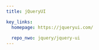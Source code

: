 ```yaml
---
title: jQueryUI

key_links:
  homepage: https://jqueryui.com/
  
  repo_nwo: jquery/jquery-ui
---
```

